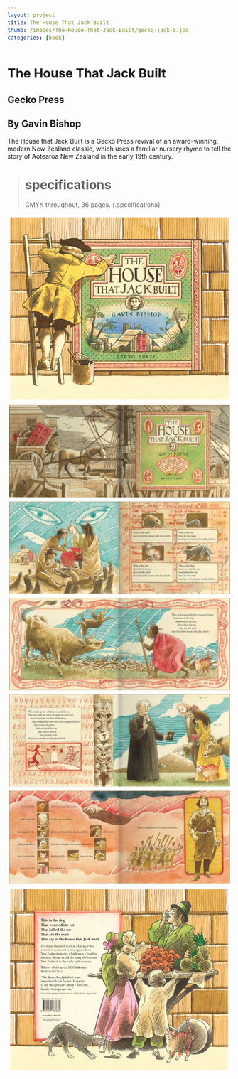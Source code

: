```yaml
---
layout: project
title: The House That Jack Built
thumb: /images/The-House-That-Jack-Built/gecko-jack-0.jpg
categories: [book]
---
```


# The House That Jack Built

## Gecko Press
## By Gavin Bishop

The House that Jack Built is a Gecko Press revival of an award-winning, modern New Zealand classic, which uses a familiar nursery rhyme to tell the story of Aotearoa New Zealand in the early 19th century.

> # specifications
> CMYK throughout, 36 pages.
{.specifications}

![](/images/The-House-That-Jack-Built/gecko-jack-1.jpg)
![](/images/The-House-That-Jack-Built/gecko-jack-2.jpg)
![](/images/The-House-That-Jack-Built/gecko-jack-3.jpg)
![](/images/The-House-That-Jack-Built/gecko-jack-4.jpg)
![](/images/The-House-That-Jack-Built/gecko-jack-5.jpg)
![](/images/The-House-That-Jack-Built/gecko-jack-6.jpg)
![](/images/The-House-That-Jack-Built/gecko-jack-7.jpg)